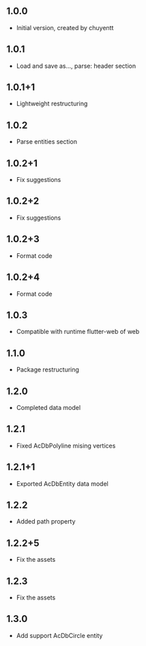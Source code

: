 ## 1.0.0

- Initial version, created by chuyentt

## 1.0.1

- Load and save as..., parse: header section

## 1.0.1+1

- Lightweight restructuring

## 1.0.2

- Parse entities section

## 1.0.2+1

- Fix suggestions

## 1.0.2+2

- Fix suggestions

## 1.0.2+3

- Format code

## 1.0.2+4

- Format code

## 1.0.3
- Compatible with runtime flutter-web of web

## 1.1.0
- Package restructuring

## 1.2.0
- Completed data model

## 1.2.1
- Fixed AcDbPolyline mising vertices

## 1.2.1+1
- Exported AcDbEntity data model

## 1.2.2
- Added path property

## 1.2.2+5
- Fix the assets

## 1.2.3
- Fix the assets

## 1.3.0
- Add support AcDbCircle entity